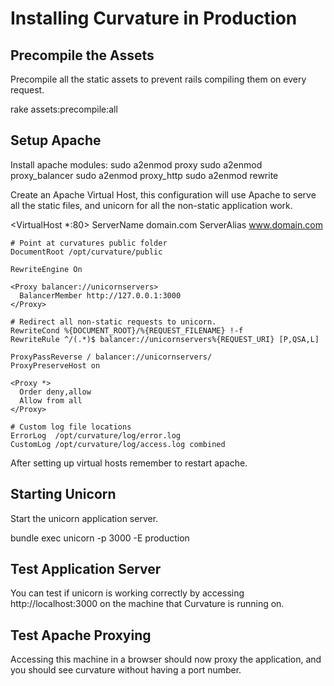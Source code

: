 Installing Curvature in Production
==================================


Precompile the Assets 
---------------------
Precompile all the static assets to prevent rails compiling them on every request. 

  rake assets:precompile:all


Setup Apache
------------
Install apache modules:
  sudo a2enmod proxy
  sudo a2enmod proxy_balancer
  sudo a2enmod proxy_http
  sudo a2enmod rewrite

Create an Apache Virtual Host, this configuration will use Apache to serve all the static files, and unicorn for all the non-static application work. 

  <VirtualHost *:80>
    ServerName domain.com
    ServerAlias www.domain.com

    # Point at curvatures public folder
    DocumentRoot /opt/curvature/public

    RewriteEngine On

    <Proxy balancer://unicornservers>
      BalancerMember http://127.0.0.1:3000
    </Proxy>

    # Redirect all non-static requests to unicorn.
    RewriteCond %{DOCUMENT_ROOT}/%{REQUEST_FILENAME} !-f
    RewriteRule ^/(.*)$ balancer://unicornservers%{REQUEST_URI} [P,QSA,L]

    ProxyPassReverse / balancer://unicornservers/
    ProxyPreserveHost on

    <Proxy *>
      Order deny,allow
      Allow from all
    </Proxy>

    # Custom log file locations
    ErrorLog  /opt/curvature/log/error.log
    CustomLog /opt/curvature/log/access.log combined

  </VirtualHost>

After setting up virtual hosts remember to restart apache. 

Starting Unicorn
----------------
Start the unicorn application server. 

  bundle exec unicorn -p 3000 -E production


Test Application Server
-----------------------
You can test if unicorn is working correctly by accessing http://localhost:3000 on the machine that Curvature is running on.


Test Apache Proxying
--------------------
Accessing this machine in a browser should now proxy the application, and you should see curvature without having a port number.
